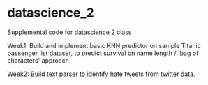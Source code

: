 # datascience_2
Supplemental code for datascience 2 class

Week1: Build and implement basic KNN predictor on sample Titanic passenger list dataset, to predict survival on name length / 'bag of characters' approach.

Week2: Build text parser to identify hate tweets from twitter data.
